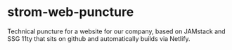# strom-web-puncture
Technical puncture for a website for our company, based on JAMstack and SSG 11ty that sits on github and automatically builds via Netlify.
